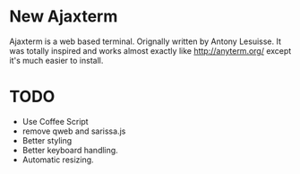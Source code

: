 New Ajaxterm
============

Ajaxterm is a web based terminal. Orignally written by Antony Lesuisse. It was totally inspired and works almost
exactly like http://anyterm.org/ except it's much easier to install.

TODO
====

* Use Coffee Script
* remove qweb and sarissa.js
* Better styling
* Better keyboard handling.
* Automatic resizing. 

